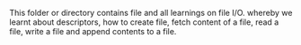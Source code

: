 This folder or directory contains file and all learnings on file I/O.
whereby we learnt about descriptors, how to create file, fetch content of a file, read a file,
write a file and append contents to a file.

